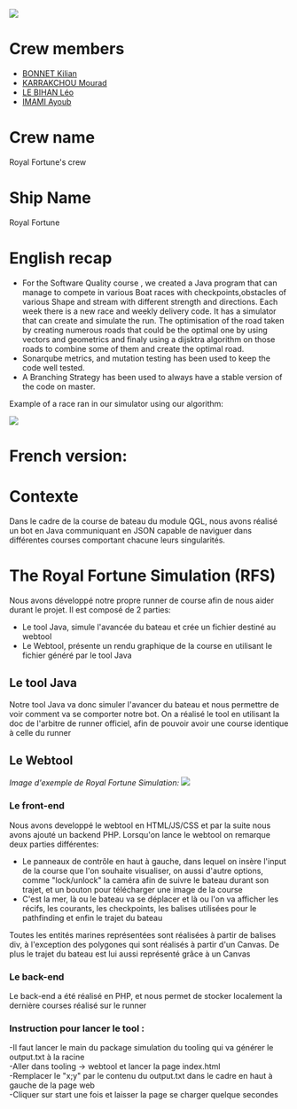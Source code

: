 ![](/flag.png)

# Crew members
* [BONNET Kilian](https://github.com/KilianBonnet)
* [KARRAKCHOU Mourad](https://github.com/MouradKarrakchou)
* [LE BIHAN Léo](https://github.com/LeBihanLeo)
* [IMAMI Ayoub](https://github.com/AyoubIMAMI)

# Crew name
Royal Fortune's crew

# Ship Name
Royal Fortune

# English recap

* For the Software Quality course , we created a Java program that can manage to compete in various Boat races with checkpoints,obstacles of various Shape and stream with different strength and directions. Each week there is a new race and weekly delivery code. It has a simulator that can create and simulate the run. 
The optimisation of the road taken by creating numerous roads that could be the optimal one by using vectors and geometrics and finaly using a dijsktra algorithm on those roads to combine some of them and create the optimal road.
* Sonarqube metrics, and mutation testing has been used to keep the code well tested. 
* A Branching Strategy has been used to always have a stable version of the code on master.

Example of a race ran in our simulator using our algorithm:

![](/ressources/Image_RFS.png)


# French version:

# Contexte
Dans le cadre de la course de bateau du module QGL, nous avons réalisé un bot en Java communiquant en JSON capable de naviguer dans différentes courses comportant chacune leurs singularités.


# The Royal Fortune Simulation (RFS)
Nous avons développé notre propre runner de course afin de nous aider durant le projet. Il est composé de 2 parties:
* Le tool Java, simule l'avancée du bateau et crée un fichier destiné au webtool
* Le Webtool, présente un rendu graphique de la course en utilisant le fichier généré par le tool Java


## Le tool Java
Notre tool Java va donc simuler l'avancer du bateau et nous permettre de voir comment va se comporter notre bot. On a réalisé le tool en utilisant la doc de l'arbitre de runner officiel, afin de pouvoir avoir une course identique à celle du runner

## Le Webtool
*Image d'exemple de Royal Fortune Simulation:*
![](/ressources/Image_RFS.png)

### Le front-end
Nous avons developpé le webtool en HTML/JS/CSS et par la suite nous avons ajouté un backend PHP.
Lorsqu'on lance le webtool on remarque deux parties différentes:
* Le panneaux de contrôle en haut à gauche, dans lequel on insère l'input de la course que l'on souhaite visualiser, on aussi d'autre options, comme "lock/unlock" la caméra afin de suivre le bateau durant son trajet, et un bouton pour télécharger une image de la course
* C'est la mer, là ou le bateau va se déplacer et là ou l'on va afficher les récifs, les courants, les checkpoints, les balises utilisées pour le pathfinding et enfin le trajet du bateau

Toutes les entités marines représentées sont réalisées à partir de balises div, à l'exception des polygones qui sont réalisés à partir d'un Canvas. De plus le trajet du bateau est lui aussi représenté grâce à un Canvas
<br>
### Le back-end
Le back-end a été réalisé en PHP, et nous permet de stocker localement la dernière courses réalisé sur le runner

### Instruction pour lancer le tool :
  -Il faut lancer le main du package simulation du tooling qui va générer le output.txt à la racine<br>
  -Aller dans tooling -> webtool et lancer la page index.html<br>
  -Remplacer le "x;y" par le contenu du output.txt dans le cadre en haut à gauche de la page web<br>
  -Cliquer sur start une fois et laisser la page se charger quelque secondes
